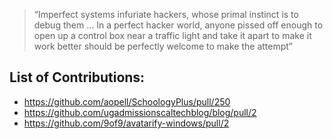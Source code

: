 > “Imperfect systems infuriate hackers, whose primal instinct is to debug them … In a perfect hacker world, anyone pissed off enough to open up a control box near a traffic light and take it apart to make it work better should be perfectly welcome to make the attempt”
## List of Contributions: 
- https://github.com/aopell/SchoologyPlus/pull/250
- https://github.com/ugadmissionscaltechblog/blog/pull/2
- https://github.com/9of9/avatarify-windows/pull/2
